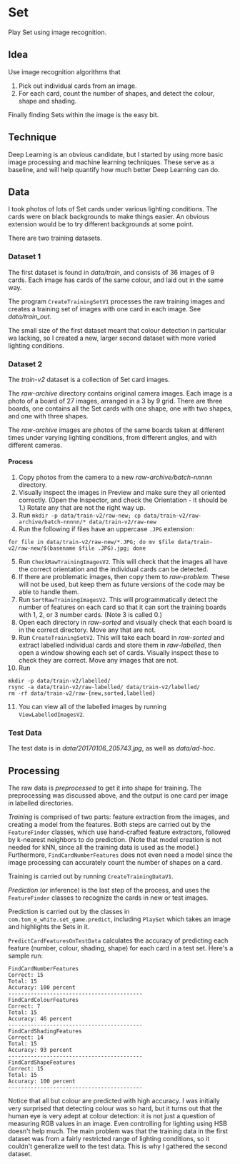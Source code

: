 # Set

Play Set using image recognition.

## Idea

Use image recognition algorithms that

1. Pick out individual cards from an image.
2. For each card, count the number of shapes, and detect the colour, shape and shading.

Finally finding Sets within the image is the easy bit.

## Technique

Deep Learning is an obvious candidate, but I started by using more basic image processing
and machine learning techniques. These serve as a baseline, and will help quantify
how much better Deep Learning can do.

## Data

I took photos of lots of Set cards under various lighting conditions. The cards were
on black backgrounds to make things easier. An obvious extension would be to try
different backgrounds at some point.

There are two training datasets.

### Dataset 1

The first dataset is found in _data/train_, and consists of 36 images of 9 cards.
Each image has cards of the same colour, and laid out in the same way.

The program `CreateTrainingSetV1` processes the raw training images and creates
a training set of images with one card in each image. See _data/train_out_.

The small size of the first dataset meant that colour detection in particular wa
lacking, so I created a new, larger second dataset with more varied lighting conditions.

### Dataset 2

The _train-v2_ dataset is a collection of Set card images.

The _raw-archive_ directory contains original camera images. Each image is a 
photo of a board of 27 images, arranged in a 3 by 9 grid. There are three
boards, one contains all the Set cards with one shape, one with two shapes,
and one with three shapes.

The _raw-archive_ images are photos of the same boards taken at different times under
varying lighting conditions, from different angles, and with different cameras.

#### Process

1. Copy photos from the camera to a new _raw-archive/batch-nnnnn_ directory.
2. Visually inspect the images in Preview and make sure they all oriented correctly.
(Open the Inspector, and check the Orientation - it should be 1.) Rotate any that
are not the right way up.
3. Run `mkdir -p data/train-v2/raw-new; cp data/train-v2/raw-archive/batch-nnnnn/* data/train-v2/raw-new`
4. Run the following if files have an uppercase `.JPG` extension:
```
for file in data/train-v2/raw-new/*.JPG; do mv $file data/train-v2/raw-new/$(basename $file .JPG).jpg; done
```
5. Run `CheckRawTrainingImagesV2`. This will check that the images all have the correct orientation and the
individual cards can be detected.
6. If there are problematic images, then copy them to _raw-problem_. These will not be used, but
keep them as future versions of the code may be able to handle them.
7. Run `SortRawTrainingImagesV2`. This will programmatically detect the number of features on
each card so that it can sort the training boards with 1, 2, or 3 number cards. (Note 3 is called 0.)
8. Open each directory in _raw-sorted_ and visually check that each board is in the correct
directory. Move any that are not.
9. Run `CreateTrainingSetV2`. This will take each board in _raw-sorted_ and extract labelled
individual cards and store them in _raw-labelled_, then open a window showing each set of
cards. Visually inspect these to check they are correct. Move any images that are not.
10. Run 
```
mkdir -p data/train-v2/labelled/
rsync -a data/train-v2/raw-labelled/ data/train-v2/labelled/
rm -rf data/train-v2/raw-{new,sorted,labelled}
```
11. You can view all of the labelled images by running `ViewLabelledImagesV2`.

### Test Data

The test data is in _data/20170106_205743.jpg_, as well as _data/ad-hoc_.

## Processing

The raw data is _preprocessed_ to get it into shape for training. The preprocessing
was discussed above, and the output is one card per image in labelled directories.

_Training_ is comprised of two parts: feature extraction from the images, and creating a
model from the features. Both steps are carried out by the `FeatureFinder` classes, which
use hand-crafted feature extractors, followed by k-nearest neighbors to do prediction.
(Note that model creation is not needed for kNN, since all the training data is used as the
model.) Furthermore, `FindCardNumberFeatures` does not even need a model since the
image processing can accurately count the number of shapes on a card.

Training is carried out by running `CreateTrainingDataV1`.

_Prediction_ (or inference) is the last step of the process, and uses the `FeatureFinder`
classes to recognize the cards in new or test images.

Prediction is carried out by the classes in `com.tom_e_white.set_game.predict`, including
`PlaySet` which takes an image and highlights the Sets in it.

`PredictCardFeaturesOnTestData`
calculates the accuracy of predicting each feature (number, colour, shading, shape) for each
card in a test set. Here's a sample run:

```
FindCardNumberFeatures
Correct: 15
Total: 15
Accuracy: 100 percent
------------------------------------------
FindCardColourFeatures
Correct: 7
Total: 15
Accuracy: 46 percent
------------------------------------------
FindCardShadingFeatures
Correct: 14
Total: 15
Accuracy: 93 percent
------------------------------------------
FindCardShapeFeatures
Correct: 15
Total: 15
Accuracy: 100 percent
------------------------------------------
```

Notice that all but colour are predicted with high accuracy. I was initially very
surprised that detecting colour was so hard, but it turns out that the human eye
is very adept at colour detection: it is not just a question of measuring RGB
values in an image. Even controlling for lighting using HSB doesn't help much.
The main problem was that the training data in the first dataset was from a fairly
restricted range of lighting conditions, so it couldn't generalize well to the test
data. This is why I gathered the second dataset.